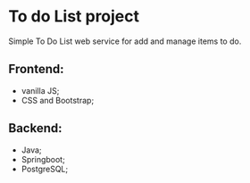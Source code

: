 # To do List project
Simple To Do List web service for add and manage items to do.

## Frontend:
- vanilla JS;
- CSS and Bootstrap;

## Backend:
- Java;
- Springboot;
- PostgreSQL;


